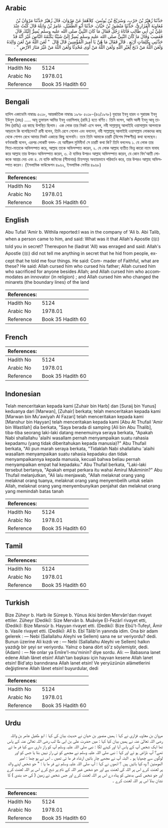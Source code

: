 ## Arabic


<div dir="rtl" lang="ar" style={{fontSize:'larger',backgroundColor:'#f8f9fa',padding:20}}>
حَدَّثَنَا زُهَيْرُ بْنُ حَرْبٍ، وَسُرَيْجُ بْنُ يُونُسَ، كِلاَهُمَا عَنْ مَرْوَانَ، قَالَ زُهَيْرٌ حَدَّثَنَا مَرْوَانُ بْنُ مُعَاوِيَةَ الْفَزَارِيُّ، حَدَّثَنَا مَنْصُورُ بْنُ حَيَّانَ، حَدَّثَنَا أَبُو الطُّفَيْلِ، عَامِرُ بْنُ وَاثِلَةَ قَالَ كُنْتُ عِنْدَ عَلِيِّ بْنِ أَبِي طَالِبٍ فَأَتَاهُ رَجُلٌ فَقَالَ مَا كَانَ النَّبِيُّ صلى الله عليه وسلم يُسِرُّ إِلَيْكَ قَالَ فَغَضِبَ وَقَالَ مَا كَانَ النَّبِيُّ صلى الله عليه وسلم يُسِرُّ إِلَىَّ شَيْئًا يَكْتُمُهُ النَّاسَ غَيْرَ أَنَّهُ قَدْ حَدَّثَنِي بِكَلِمَاتٍ أَرْبَعٍ ‏.‏ قَالَ فَقَالَ مَا هُنَّ يَا أَمِيرَ الْمُؤْمِنِينَ قَالَ قَالَ ‏ "‏ لَعَنَ اللَّهُ مَنْ لَعَنَ وَالِدَهُ وَلَعَنَ اللَّهُ مَنْ ذَبَحَ لِغَيْرِ اللَّهِ وَلَعَنَ اللَّهُ مَنْ آوَى مُحْدِثًا وَلَعَنَ اللَّهُ مَنْ غَيَّرَ مَنَارَ الأَرْضِ ‏"‏ ‏.‏
</div>
<div style={{backgroundColor:'#f8f9fa',padding:20, marginBottom: 10}}><table> <thead> <tr> <th>References:</th> <th></th> </tr> </thead> <tbody><tr><td>Hadith No</td><td>5124</td></tr><tr><td>Arabic No</td><td>1978.01</td></tr><tr><td>Reference</td><td>Book 35 Hadith 60</td></tr></tbody></table></div>

## Bengali


<div dir="ltr" lang="bn" style={{fontSize:'larger',backgroundColor:'#f8f9fa',padding:20}}>
হাদিস একাডেমি নাম্বারঃ ৫০১৮, আন্তর্জাতিক নাম্বারঃ ১৯৭৮ ৫০১৮-(৪৩/১৯৭৮) যুহায়র ইবনু হারব ও সুরায়জ ইবনু ইউনুস (রহঃ) ..... আবূ তুফায়ল আমির ইবনু ওয়াসিলাহ্ (রাযি.) হতে বর্ণিত। তিনি বলেন, আমি আলী ইবনু আবূ তালিব (রাযিঃ) এর কাছে উপস্থিত ছিলাম। এক লোক তার নিকট এসে বলল, নবী সাল্লাল্লাহু আলাইহি ওয়াসাল্লাম আপনাকে আড়ালে কি বলেছিলেন? রাবী বলেন, তিনি রেগে গেলেন এবং বললেন, নবী সাল্লাল্লাহু আলাইহি ওয়াসাল্লাম লোকদের কাছ থেকে গোপন রেখে আমার নিকট একান্তে কিছু বলেননি। তবে তিনি আমাকে চারটি (বিশেষ শিক্ষণীয়) কথা বলেছেন। বর্ণনাকারী বলেন, এরপর লোকটি বলল- হে আমীরুল মুমিনীন! সে চারটি কথা কি? তিনি বললেনঃ ১. যে লোক তার পিতা-মাতাকে অভিসম্পাত করে, আল্লাহ তাকে অভিসম্পাত করেন, ২. যে লোক আল্লাহ ব্যতীত ভিন্ন কারো নামে যাবাহ করে আল্লাহ তার উপরও অভিসম্পাত করেন, ৩. ঐ ব্যক্তির উপরও আল্লাহ অভিসম্পাত করেন, যে কোন বিদ'আতী লোককে আশ্রয় দেয় এবং ৪. যে ব্যক্তি জমিনের (সীমানার) চিহ্নসমূহ অন্যায়ভাবে পরিবর্তন করে, তার উপরও আল্লাহ অভিসম্পাত করেন। (ইসলামিক ফাউন্ডেশন ৪৯৬২, ইসলামিক সেন্টার ৪৯৬৮)
</div>
<div style={{backgroundColor:'#f8f9fa',padding:20, marginBottom: 10}}><table> <thead> <tr> <th>References:</th> <th></th> </tr> </thead> <tbody><tr><td>Hadith No</td><td>5124</td></tr><tr><td>Arabic No</td><td>1978.01</td></tr><tr><td>Reference</td><td>Book 35 Hadith 60</td></tr></tbody></table></div>

## English


<div dir="ltr" lang="en" style={{fontSize:'larger',backgroundColor:'#f8f9fa',padding:20}}>
Abu Tufail 'Amir b. Withila reported:I was in the company of 'Ali b. Abi Talib, when a person came to him, and said: What was it that Allah's Apostle (ﷺ) told you in secret? Thereupon he (liadrat 'All) was enraged and said: Allah's Apostle (ﷺ) did not tell me anything in secret that he hid from people, except that he told me four things. He said: Com- mader of Faithful, what are these? He said: Allah cursed him who cursed his father; Allah cursed him who sacrificed for anyone besides Allah; and Allah cursed him who accommodates an innovator (in religion) ; and Allah cursed him who changed the minarets (the boundary lines) of the land
</div>
<div style={{backgroundColor:'#f8f9fa',padding:20, marginBottom: 10}}><table> <thead> <tr> <th>References:</th> <th></th> </tr> </thead> <tbody><tr><td>Hadith No</td><td>5124</td></tr><tr><td>Arabic No</td><td>1978.01</td></tr><tr><td>Reference</td><td>Book 35 Hadith 60</td></tr></tbody></table></div>

## French


<div dir="ltr" lang="fr" style={{fontSize:'larger',backgroundColor:'#f8f9fa',padding:20}}>

</div>
<div style={{backgroundColor:'#f8f9fa',padding:20, marginBottom: 10}}><table> <thead> <tr> <th>References:</th> <th></th> </tr> </thead> <tbody><tr><td>Hadith No</td><td>5124</td></tr><tr><td>Arabic No</td><td>1978.01</td></tr><tr><td>Reference</td><td>Book 35 Hadith 60</td></tr></tbody></table></div>

## Indonesian


<div dir="ltr" lang="id" style={{fontSize:'larger',backgroundColor:'#f8f9fa',padding:20}}>
Telah menceritakan kepada kami [Zuhair bin Harb] dan [Suraij bin Yunus] keduanya dari [Marwan], [Zuhair] berkata; telah menceritakan kepada kami [Marwan bin Mu'awiyah Al Fazari] telah menceritakan kepada kami [Manshur bin Hayyan] telah menceritakan kepada kami [Abu At Thufail 'Amir bin Wastilah] dia berkata, "Saya berada di samping [Ali bin Abu Thalib], tiba-tiba seorang laki-laki datang menemuinya seraya berkata, "Apakah Nabi shallallahu 'alaihi wasallam pernah menyampaikan suatu rahasia kepadamu (yang tidak diberitahukan kepada manusia)?" Abu Thufail berkata, "Ali pun marah seraya berkata, "Tidaklah Nabi shallallahu 'alaihi wasallam menyampaikan suatu rahasia kepadaku dan tidak menyampaikannya kepada manusia, kecuali bahwa beliau pernah menyampaikan empat hal kepadaku." Abu Thufail berkata, "Laki-laki tersebut bertanya, "Apakah empat perkara itu wahai Amirul Mukminin?" Abu Thufail melanjutkan, "Ali lalu menjawab, "Allah melaknat orang yang melaknat orang tuanya, melaknat orang yang menyembelih untuk selain Allah, melaknat orang yang menyembunyikan penjahat dan melaknat orang yang memindah batas tanah
</div>
<div style={{backgroundColor:'#f8f9fa',padding:20, marginBottom: 10}}><table> <thead> <tr> <th>References:</th> <th></th> </tr> </thead> <tbody><tr><td>Hadith No</td><td>5124</td></tr><tr><td>Arabic No</td><td>1978.01</td></tr><tr><td>Reference</td><td>Book 35 Hadith 60</td></tr></tbody></table></div>

## Tamil


<div dir="ltr" lang="ta" style={{fontSize:'larger',backgroundColor:'#f8f9fa',padding:20}}>

</div>
<div style={{backgroundColor:'#f8f9fa',padding:20, marginBottom: 10}}><table> <thead> <tr> <th>References:</th> <th></th> </tr> </thead> <tbody><tr><td>Hadith No</td><td>5124</td></tr><tr><td>Arabic No</td><td>1978.01</td></tr><tr><td>Reference</td><td>Book 35 Hadith 60</td></tr></tbody></table></div>

## Turkish


<div dir="ltr" lang="tr" style={{fontSize:'larger',backgroundColor:'#f8f9fa',padding:20}}>
Bize Züheyr b. Harb ile Süreye b. Yûnus ikisi birden Mervân'dan rivayet ettiler. Züheyr (Dediki): Size Mervân b. Muâviye El-Fezârî rivayet etti, (Dediki): Bize Mansûr b. Hayyan rivayet etti. (Dediki): Bize Ebû't-Tufeyl, Âmir b. Vasile rivayet etti. (Dediki): Alî b. Ebî Tâlib'in yanında idim. Ona bir adam gelerek : — Nebi (Sallallahu Aleyhi ve Sellem) sana ne sır veriyordu? dedi. Bunun üzerine Ali kızdı ve : — Nebi (Sallallahu Aleyhi ve Sellem) halkın yazdığı bir şeyi sır veriyordu. Yalnız o bana dört sö'z söylemiştir, dedi. (Adam) : — Ne onlar ya Emîre'l-mu'minin? diye sordu. Ali: — Babasına lanet edene Allah Iânet etsin! Allah'tan başkası için hayvan kesene Allah lanet etsin! Bid'atçı barındırana Allah lanet etsin! Ve yeryüzünün alâmetlerini değiştirene Allah Iânet etsin! buyurdular, dedi
</div>
<div style={{backgroundColor:'#f8f9fa',padding:20, marginBottom: 10}}><table> <thead> <tr> <th>References:</th> <th></th> </tr> </thead> <tbody><tr><td>Hadith No</td><td>5124</td></tr><tr><td>Arabic No</td><td>1978.01</td></tr><tr><td>Reference</td><td>Book 35 Hadith 60</td></tr></tbody></table></div>

## Urdu


<div dir="rtl" lang="ur" style={{fontSize:'larger',backgroundColor:'#f8f9fa',padding:20}}>
مروان بن معاویہ فزاری نے کہا : ہمیں منصور بن حیان نے حدیث بیان کی کہا : ابو طفیل عامر بن واثلہ رضی اللہ تعالیٰ عنہ نے ہمیں بیان کیا کہا : میں حضرت علی بن ابی طا لب رضی اللہ تعالیٰ عنہ کے پاس تھا ایک شخص آپ کے پاس آیا اور کہنے لگا : نبی صلی اللہ علیہ وسلم آپ کو راز داری سے کیا فر ما تے تھے؟ آپ ناراض ہو ئے اور کہا : نبی صلی اللہ علیہ وسلم نے مجھے کو ئی راز نہیں بتا یا جس کو اور لوگوں سے چھپایا ہو ۔ البتہ آپ نے مجھے چار باتیں ارشاد فر ما ئی تھیں ۔ اس نے پو چھا : امیر المومنین ! وہ کیا باتیں ہیں ؟ انھوں نے کہا : آپ صلی اللہ علیہ وسلم نے فر ما یا : " جو شخص اپنے والد پر لعنت کرے اس پر اللہ کی لعنت ہے اور جو شخص غیر اللہ کے نام پر ذبح کرے اس پر اللہ لعنت کرے اور جو شخص کسی بدعتی کو پناہ دے اس پر اللہ لعنت کرے اور جس شخص نے زمین ( کی حد بندی ) کا نشان بدلا اس پر اللہ لعنت کرے ۔
</div>
<div style={{backgroundColor:'#f8f9fa',padding:20, marginBottom: 10}}><table> <thead> <tr> <th>References:</th> <th></th> </tr> </thead> <tbody><tr><td>Hadith No</td><td>5124</td></tr><tr><td>Arabic No</td><td>1978.01</td></tr><tr><td>Reference</td><td>Book 35 Hadith 60</td></tr></tbody></table></div>
